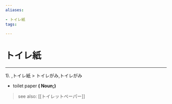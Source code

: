 ```yaml
---
aliases:
    
- トイレ紙
tags:
    
---
```


# トイレ紙
---
1).
,トイレ紙 > トイレがみ,トイレがみ

- toilet paper
**( Noun;)**
> see also:  [[トイレットペーパー]]
            